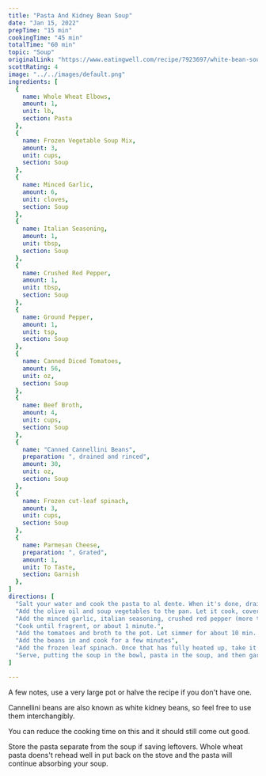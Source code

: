 ```yaml
---
title: "Pasta And Kidney Bean Soup"
date: "Jan 15, 2022"
prepTime: "15 min" 
cookingTime: "45 min"
totalTime: "60 min"
topic: "Soup"
originalLink: "https://www.eatingwell.com/recipe/7923697/white-bean-soup-with-pasta/"
scottRating: 4
image: "../../images/default.png"
ingredients: [
  {
    name: Whole Wheat Elbows,
    amount: 1,
    unit: lb,
    section: Pasta
  },
  {
    name: Frozen Vegetable Soup Mix,
    amount: 3,
    unit: cups,
    section: Soup
  },
  {
    name: Minced Garlic,
    amount: 6,
    unit: cloves,
    section: Soup
  },
  {
    name: Italian Seasoning,
    amount: 1,
    unit: tbsp,
    section: Soup
  },
  {
    name: Crushed Red Pepper,
    amount: 1,
    unit: tbsp,
    section: Soup
  },
  {
    name: Ground Pepper,
    amount: 1,
    unit: tsp,
    section: Soup
  },
  {
    name: Canned Diced Tomatoes,
    amount: 56,
    unit: oz,
    section: Soup
  },
  {
    name: Beef Broth,
    amount: 4,
    unit: cups,
    section: Soup
  },
  {
    name: "Canned Cannellini Beans",
    preparation: ", drained and rinced",
    amount: 30,
    unit: oz,
    section: Soup
  },
  {
    name: Frozen cut-leaf spinach,
    amount: 3,
    unit: cups,
    section: Soup
  },
  {
    name: Parmesan Cheese,
    preparation: ", Grated", 
    amount: 1,
    unit: To Taste,
    section: Garnish
  },
]
directions: [
  "Salt your water and cook the pasta to al dente. When it's done, drain and set aside. While cooking, prepare the rest of the soup.",
  "Add the olive oil and soup vegetables to the pan. Let it cook, covered, until softened a bit. 5-10 minutes.",
  "Add the minced garlic, italian seasoning, crushed red pepper (more than what's called for if you like it spicy), and pepper.",
  "Cook until fragrent, or about 1 minute.",
  "Add the tomatoes and broth to the pot. Let simmer for about 10 min. We're condensing the flavor a bit.",
  "Add the beans in and cook for a few minutes",
  "Add the frozen leaf spinach. Once that has fully heated up, take it off the heat",
  "Serve, putting the soup in the bowl, pasta in the soup, and then garnishing with parmesean cheese."
]

---
```


A few notes, use a very large pot or halve the recipe if you don't have one.

Cannellini beans are also known as white kidney beans, so feel free to use them interchangibly.

You can reduce the cooking time on this  and it should still come out good.

Store the pasta separate from the soup if saving leftovers. Whole wheat pasta doens't rehead well in put back on the stove and the pasta will continue absorbing your soup.